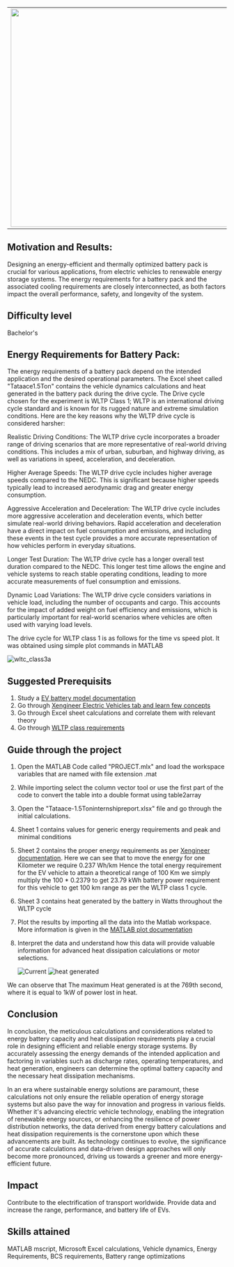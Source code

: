 <table>
<td><img src="https://github.com/jellyvisal/Predictive-battery-energy-requirements-/assets/142890460/58f213ee-3f46-4051-acc8-d8587d25cb9b"  width=500 /></td>
<td><p><h1>EV-Battery energy requirements and heat dissipation requirements </h1></p>
<p> Improve range, performance, and battery life by designing a cooling algorithm that keep EV battery packs cool when they need it most.</p>
</table>

## Motivation and Results: 
Designing an energy-efficient and thermally optimized battery pack is crucial for various applications, from electric vehicles to renewable energy storage systems.
The energy requirements for a battery pack and the associated cooling requirements are closely interconnected, as both factors impact the overall performance, 
safety, and longevity of the system.

## Difficulty level
Bachelor's

## Energy Requirements for Battery Pack:

The energy requirements of a battery pack depend on the intended application and the desired operational parameters. The Excel sheet called "Tataace1.5Ton" contains the vehicle dynamics calculations and heat generated in the battery pack during the drive cycle. The Drive cycle chosen for the experiment is WLTP Class 1; WLTP is an international driving cycle standard and is known for its rugged nature and extreme simulation conditions. 
Here are the key reasons why the WLTP drive cycle is considered harsher:

Realistic Driving Conditions: The WLTP drive cycle incorporates a broader range of driving scenarios that are more representative of real-world driving conditions. This includes a mix of urban, suburban, and highway driving, as well as variations in speed, acceleration, and deceleration. 

Higher Average Speeds: The WLTP drive cycle includes higher average speeds compared to the NEDC. This is significant because higher speeds typically lead to increased aerodynamic drag and greater energy consumption. 

Aggressive Acceleration and Deceleration: The WLTP drive cycle includes more aggressive acceleration and deceleration events, which better simulate real-world driving behaviors. Rapid acceleration and deceleration have a direct impact on fuel consumption and emissions, and including these events in the test cycle provides a more accurate representation of how vehicles perform in everyday situations.

Longer Test Duration: The WLTP drive cycle has a longer overall test duration compared to the NEDC. This longer test time allows the engine and vehicle systems to reach stable operating conditions, leading to more accurate measurements of fuel consumption and emissions.

Dynamic Load Variations: The WLTP drive cycle considers variations in vehicle load, including the number of occupants and cargo. This accounts for the impact of added weight on fuel efficiency and emissions, which is particularly important for real-world scenarios where vehicles are often used with varying load levels.

The drive cycle for WLTP class 1 is as follows for the time vs speed plot. It was obtained using simple plot commands in MATLAB 


![wltc_class3a](https://github.com/jellyvisal/Predictive-battery-energy-requirements-/assets/142890460/af58c6c0-16e6-4238-b976-0fa7fff08c89)


## Suggested Prerequisits 

1) 	Study a [EV battery model documentation](https://www.mathworks.com/help/physmod/hydro/ug/sscfluids_ev_battery_cooling.html)
2) 	Go through [Xengineer Electric Vehicles tab and learn few concepts](https://x-engineer.org/category/automotive-engineering/vehicle/electric-vehicles/)
3) 	Go through Excel sheet calculations and correlate them with relevant theory
4) 	Go through [WLTP class requirements](https://dieselnet.com/standards/cycles/wltp.php)

## Guide through the project 
1) Open the MATLAB Code called "PROJECT.mlx" and load the workspace variables that are named with file extension .mat 
2) While importing select the column vector tool or use the first part of the code to convert the table into a double format using table2array
3) Open the "Tataace-1.5Toninternshipreport.xlsx" file and go through the initial calculations.
4) Sheet 1 contains values for generic energy requirements and peak and minimal conditions
5) Sheet 2 contains the proper energy requirements as per [Xengineer documentation](https://x-engineer.org/ev-design-energy-consumption/).
    Here we can see that to move the energy for one Kilometer we require 0.237 Wh/km Hence the total energy requirement for the EV vehicle to attain a theoretical range of 100 Km we simply multiply the 100 * 0.2379 to get 23.79 kWh battery power requirement for this vehicle to get 100 km range as per the WLTP class 1 cycle. 
7) Sheet 3 contains heat generated by the battery in Watts throughout the WLTP cycle
8) Plot the results by importing all the data into the Matlab workspace. More information is given in the [MATLAB plot documentation](https://in.mathworks.com/help/matlab/ref/plot.html)
9) Interpret the data and understand how this data will provide valuable information for advanced heat dissipation calculations or motor selections.
  


   ![Current](https://github.com/jellyvisal/Predictive-battery-energy-requirements-/assets/142890460/f59ea082-b9da-4d02-b3bc-66807e799b0f)                     ![heat generated](https://github.com/jellyvisal/Predictive-battery-energy-requirements-/assets/142890460/cbae6bb4-baf5-4b72-b6d9-7cd8894bb19e)


We can observe that The maximum Heat generated is at the 769th second, where it is equal to 1kW of power lost in heat. 

## Conclusion 
In conclusion, the meticulous calculations and considerations related to energy battery capacity and heat dissipation requirements play a crucial role in designing efficient and reliable energy storage systems. By accurately assessing the energy demands of the intended application and factoring in variables such as discharge rates, operating temperatures, and heat generation, engineers can determine the optimal battery capacity and the necessary heat dissipation mechanisms.

In an era where sustainable energy solutions are paramount, these calculations not only ensure the reliable operation of energy storage systems but also pave the way for innovation and progress in various fields. Whether it's advancing electric vehicle technology, enabling the integration of renewable energy sources, or enhancing the resilience of power distribution networks, the data derived from energy battery calculations and heat dissipation requirements is the cornerstone upon which these advancements are built. As technology continues to evolve, the significance of accurate calculations and data-driven design approaches will only become more pronounced, driving us towards a greener and more energy-efficient future.



## Impact

Contribute to the electrification of transport worldwide. Provide data and increase the range, performance, and battery life of EVs.

## Skills attained 
MATLAB mscript, Microsoft Excel calculations, Vehicle dynamics, Energy Requirements, BCS requirements, Battery range optimizations 
